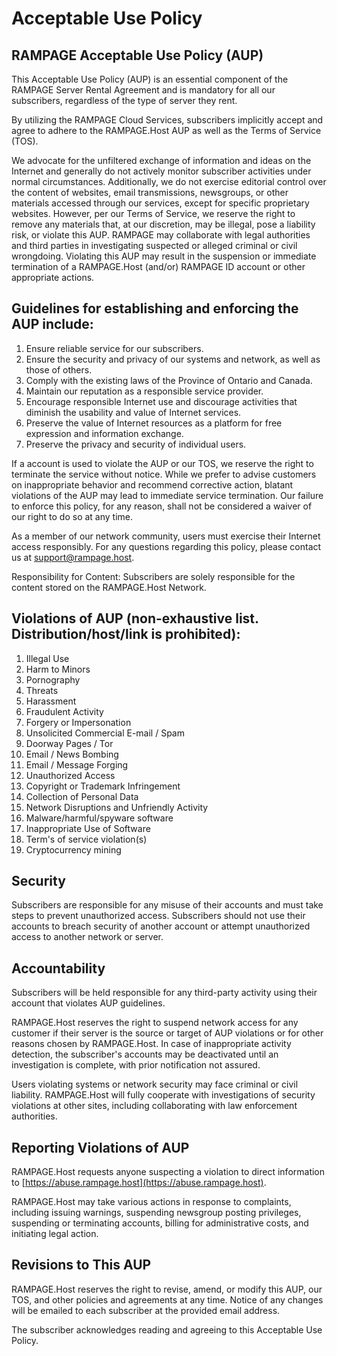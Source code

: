# Acceptable Use Policy

## RAMPAGE Acceptable Use Policy (AUP)

This Acceptable Use Policy (AUP) is an essential component of the RAMPAGE Server Rental Agreement and is mandatory for all our subscribers, regardless of the type of server they rent.

By utilizing the RAMPAGE Cloud Services, subscribers implicitly accept and agree to adhere to the RAMPAGE.Host AUP as well as the Terms of Service (TOS).

We advocate for the unfiltered exchange of information and ideas on the Internet and generally do not actively monitor subscriber activities under normal circumstances. Additionally, we do not exercise editorial control over the content of websites, email transmissions, newsgroups, or other materials accessed through our services, except for specific proprietary websites. However, per our Terms of Service, we reserve the right to remove any materials that, at our discretion, may be illegal, pose a liability risk, or violate this AUP. RAMPAGE may collaborate with legal authorities and third parties in investigating suspected or alleged criminal or civil wrongdoing. Violating this AUP may result in the suspension or immediate termination of a RAMPAGE.Host (and/or) RAMPAGE ID account or other appropriate actions.

## Guidelines for establishing and enforcing the AUP include:

1. Ensure reliable service for our subscribers.
2. Ensure the security and privacy of our systems and network, as well as those of others.
3. Comply with the existing laws of the Province of Ontario and Canada.
4. Maintain our reputation as a responsible service provider.
5. Encourage responsible Internet use and discourage activities that diminish the usability and value of Internet services.
6. Preserve the value of Internet resources as a platform for free expression and information exchange.
7. Preserve the privacy and security of individual users.

If a account is used to violate the AUP or our TOS, we reserve the right to terminate the service without notice. While we prefer to advise customers on inappropriate behavior and recommend corrective action, blatant violations of the AUP may lead to immediate service termination. Our failure to enforce this policy, for any reason, shall not be considered a waiver of our right to do so at any time.

As a member of our network community, users must exercise their Internet access responsibly. For any questions regarding this policy, please contact us at [support@rampage.host](mailto:support@rampage.host).

Responsibility for Content: Subscribers are solely responsible for the content stored on the RAMPAGE.Host Network.

## Violations of AUP (non-exhaustive list. Distribution/host/link is prohibited):

1. Illegal Use
2. Harm to Minors
3. Pornography
4. Threats
5. Harassment
6. Fraudulent Activity
7. Forgery or Impersonation
8. Unsolicited Commercial E-mail / Spam
9. Doorway Pages / Tor
10. Email / News Bombing
11. Email / Message Forging
12. Unauthorized Access
13. Copyright or Trademark Infringement
14. Collection of Personal Data
15. Network Disruptions and Unfriendly Activity
16. Malware/harmful/spyware software
17. Inappropriate Use of Software
18. Term's of service violation(s)
19. Cryptocurrency mining

## Security

Subscribers are responsible for any misuse of their accounts and must take steps to prevent unauthorized access. Subscribers should not use their accounts to breach security of another account or attempt unauthorized access to another network or server.

## Accountability

Subscribers will be held responsible for any third-party activity using their account that violates AUP guidelines.

RAMPAGE.Host reserves the right to suspend network access for any customer if their server is the source or target of AUP violations or for other reasons chosen by RAMPAGE.Host. In case of inappropriate activity detection, the subscriber's accounts may be deactivated until an investigation is complete, with prior notification not assured.

Users violating systems or network security may face criminal or civil liability. RAMPAGE.Host will fully cooperate with investigations of security violations at other sites, including collaborating with law enforcement authorities.

## Reporting Violations of AUP

RAMPAGE.Host requests anyone suspecting a violation to direct information to [https://abuse.rampage.host](https://abuse.rampage.host).

RAMPAGE.Host may take various actions in response to complaints, including issuing warnings, suspending newsgroup posting privileges, suspending or terminating accounts, billing for administrative costs, and initiating legal action.

## Revisions to This AUP

RAMPAGE.Host reserves the right to revise, amend, or modify this AUP, our TOS, and other policies and agreements at any time. Notice of any changes will be emailed to each subscriber at the provided email address.

The subscriber acknowledges reading and agreeing to this Acceptable Use Policy.
